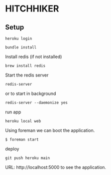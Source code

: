 # HITCHHIKER

## Setup

```
heroku login
```

```
bundle install
```

Install redis (if not installed)

```
brew install redis

```

Start the redis server

```
redis-server
```

or to start in background

```
redis-server --daemonize yes
```

run app

```
heroku local web
```

Using foreman we can boot the application.

```
$ foreman start
```

deploy

```
git push heroku main
```

URL: http://localhost:5000 to see the application.
